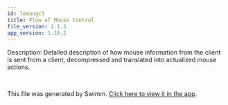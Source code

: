 ```yaml
---
id: lemaugc3
title: Flow of Mouse Control
file_version: 1.1.3
app_version: 1.16.2
---
```


Description: Detailed description of how mouse information from the client is sent from a client, decompressed and translated into actualized mouse actions.

<br/>

This file was generated by Swimm. [Click here to view it in the app](https://app.swimm.io/repos/Z2l0aHViJTNBJTNBbmVvbi1wY3NoYXJlJTNBJTNBWWFzaDExNA==/docs/lemaugc3).
